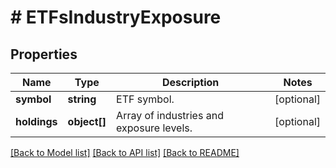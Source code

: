 # # ETFsIndustryExposure

## Properties

Name | Type | Description | Notes
------------ | ------------- | ------------- | -------------
**symbol** | **string** | ETF symbol. | [optional] 
**holdings** | **object[]** | Array of industries and exposure levels. | [optional] 

[[Back to Model list]](../../README.md#documentation-for-models) [[Back to API list]](../../README.md#documentation-for-api-endpoints) [[Back to README]](../../README.md)


